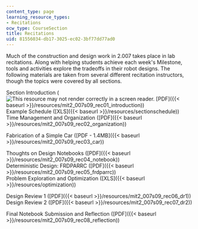 ```yaml
---
content_type: page
learning_resource_types:
- Recitations
ocw_type: CourseSection
title: Recitations
uid: 81556034-db17-3025-ec02-3bf77dd77ad0
---
```


Much of the construction and design work in 2.007 takes place in lab recitations. Along with helping students achieve each week's Milestone, tools and activities explore the tradeoffs in their robot designs. The following materials are taken from several different recitation instructors, though the topics were covered by all sections.

Section Introduction (![This resource may not render correctly in a screen reader.](/images/inacessible.gif) [PDF]({{< baseurl >}}/resources/mit2_007s09_rec01_introduction))  
Example Schedule ([XLS]({{< baseurl >}}/resources/sectionschedule))  
Time Management and Organization ([PDF]({{< baseurl >}}/resources/mit2_007s09_rec02_organization))

Fabrication of a Simple Car ([PDF - 1.4MB]({{< baseurl >}}/resources/mit2_007s09_rec03_car))

Thoughts on Design Notebooks ([PDF]({{< baseurl >}}/resources/mit2_007s09_rec04_notebook))  
Deterministic Design: FRDPARRC ([PDF]({{< baseurl >}}/resources/mit2_007s09_rec05_frdparrc))  
Problem Exploration and Optimization ([XLS]({{< baseurl >}}/resources/optimization))

Design Review 1 ([PDF]({{< baseurl >}}/resources/mit2_007s09_rec06_dr1))  
Design Review 2 ([PDF]({{< baseurl >}}/resources/mit2_007s09_rec07_dr2))

Final Notebook Submission and Reflection ([PDF]({{< baseurl >}}/resources/mit2_007s09_rec08_reflection))